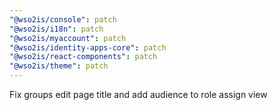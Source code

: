```yaml
---
"@wso2is/console": patch
"@wso2is/i18n": patch
"@wso2is/myaccount": patch
"@wso2is/identity-apps-core": patch
"@wso2is/react-components": patch
"@wso2is/theme": patch
---
```


Fix groups edit page title and add audience to role assign view
